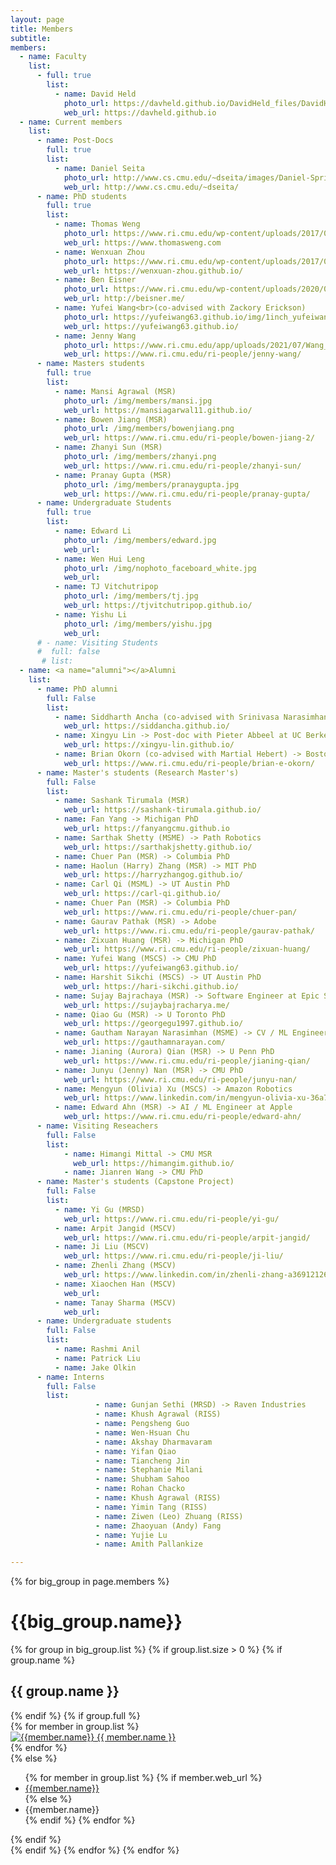 ```yaml
---
layout: page
title: Members
subtitle:
members:
  - name: Faculty
    list:
      - full: true
        list:
          - name: David Held
            photo_url: https://davheld.github.io/DavidHeld_files/DavidHeld.jpg
            web_url: https://davheld.github.io
  - name: Current members
    list:
      - name: Post-Docs
        full: true
        list:
          - name: Daniel Seita
            photo_url: http://www.cs.cmu.edu/~dseita/images/Daniel-Spring-2021.JPG
            web_url: http://www.cs.cmu.edu/~dseita/
      - name: PhD students
        full: true
        list:
          - name: Thomas Weng
            photo_url: https://www.ri.cmu.edu/wp-content/uploads/2017/04/weng_thomas_2018.jpg
            web_url: https://www.thomasweng.com
          - name: Wenxuan Zhou
            photo_url: https://www.ri.cmu.edu/wp-content/uploads/2017/07/zhou_wenxuan_2019_1.jpg
            web_url: https://wenxuan-zhou.github.io/
          - name: Ben Eisner
            photo_url: https://www.ri.cmu.edu/wp-content/uploads/2020/07/Eisner_Benjamin_2020.png
            web_url: http://beisner.me/
          - name: Yufei Wang<br>(co-advised with Zackory Erickson)
            photo_url: https://yufeiwang63.github.io/img/1inch_yufeiwang.jpg
            web_url: https://yufeiwang63.github.io/
          - name: Jenny Wang
            photo_url: https://www.ri.cmu.edu/app/uploads/2021/07/Wang_Jenny-scaled.jpg
            web_url: https://www.ri.cmu.edu/ri-people/jenny-wang/
      - name: Masters students
        full: true
        list:
          - name: Mansi Agrawal (MSR)
            photo_url: /img/members/mansi.jpg
            web_url: https://mansiagarwal11.github.io/
          - name: Bowen Jiang (MSR)
            photo_url: /img/members/bowenjiang.png
            web_url: https://www.ri.cmu.edu/ri-people/bowen-jiang-2/    
          - name: Zhanyi Sun (MSR)
            photo_url: /img/members/zhanyi.png
            web_url: https://www.ri.cmu.edu/ri-people/zhanyi-sun/
          - name: Pranay Gupta (MSR)
            photo_url: /img/members/pranaygupta.jpg
            web_url: https://www.ri.cmu.edu/ri-people/pranay-gupta/
      - name: Undergraduate Students
        full: true
        list:
          - name: Edward Li
            photo_url: /img/members/edward.jpg
            web_url:
          - name: Wen Hui Leng
            photo_url: /img/nophoto_faceboard_white.jpg
            web_url: 
          - name: TJ Vitchutripop
            photo_url: /img/members/tj.jpg
            web_url: https://tjvitchutripop.github.io/
          - name: Yishu Li
            photo_url: /img/members/yishu.jpg
            web_url: 
      # - name: Visiting Students
      #  full: false
       # list:
  - name: <a name="alumni"></a>Alumni
    list:
      - name: PhD alumni
        full: False
        list:
          - name: Siddharth Ancha (co-advised with Srinivasa Narasimhan) -> Post-doc with Nick Roy at MIT
            web_url: https://siddancha.github.io/
          - name: Xingyu Lin -> Post-doc with Pieter Abbeel at UC Berkeley
            web_url: https://xingyu-lin.github.io/
          - name: Brian Okorn (co-advised with Martial Hebert) -> Boston Dynamics AI Institute
            web_url: https://www.ri.cmu.edu/ri-people/brian-e-okorn/
      - name: Master's students (Research Master's)
        full: False
        list:
          - name: Sashank Tirumala (MSR)
            web_url: https://sashank-tirumala.github.io/
          - name: Fan Yang -> Michigan PhD
            web_url: https://fanyangcmu.github.io
          - name: Sarthak Shetty (MSME) -> Path Robotics
            web_url: https://sarthakjshetty.github.io/
          - name: Chuer Pan (MSR) -> Columbia PhD
          - name: Haolun (Harry) Zhang (MSR) -> MIT PhD
            web_url: https://harryzhangog.github.io/
          - name: Carl Qi (MSML) -> UT Austin PhD
            web_url: https://carl-qi.github.io/
          - name: Chuer Pan (MSR) -> Columbia PhD
            web_url: https://www.ri.cmu.edu/ri-people/chuer-pan/
          - name: Gaurav Pathak (MSR) -> Adobe
            web_url: https://www.ri.cmu.edu/ri-people/gaurav-pathak/
          - name: Zixuan Huang (MSR) -> Michigan PhD
            web_url: https://www.ri.cmu.edu/ri-people/zixuan-huang/
          - name: Yufei Wang (MSCS) -> CMU PhD
            web_url: https://yufeiwang63.github.io/
          - name: Harshit Sikchi (MSCS) -> UT Austin PhD
            web_url: https://hari-sikchi.github.io/
          - name: Sujay Bajrachaya (MSR) -> Software Engineer at Epic Systems
            web_url: https://sujaybajracharya.me/
          - name: Qiao Gu (MSR) -> U Toronto PhD
            web_url: https://georgegu1997.github.io/
          - name: Gautham Narayan Narasimhan (MSME) -> CV / ML Engineer at Path Robotics
            web_url: https://gauthamnarayan.com/
          - name: Jianing (Aurora) Qian (MSR) -> U Penn PhD
            web_url: https://www.ri.cmu.edu/ri-people/jianing-qian/
          - name: Junyu (Jenny) Nan (MSR) -> CMU PhD
            web_url: https://www.ri.cmu.edu/ri-people/junyu-nan/
          - name: Mengyun (Olivia) Xu (MSCS) -> Amazon Robotics
            web_url: https://www.linkedin.com/in/mengyun-olivia-xu-36a7ab126
          - name: Edward Ahn (MSR) -> AI / ML Engineer at Apple
            web_url: https://www.ri.cmu.edu/ri-people/edward-ahn/
      - name: Visiting Reseachers
        full: False
        list:
            - name: Himangi Mittal -> CMU MSR
              web_url: https://himangim.github.io/
            - name: Jianren Wang -> CMU PhD
      - name: Master's students (Capstone Project)
        full: False
        list:
          - name: Yi Gu (MRSD)
            web_url: https://www.ri.cmu.edu/ri-people/yi-gu/
          - name: Arpit Jangid (MSCV)
            web_url: https://www.ri.cmu.edu/ri-people/arpit-jangid/
          - name: Ji Liu (MSCV)
            web_url: https://www.ri.cmu.edu/ri-people/ji-liu/
          - name: Zhenli Zhang (MSCV)
            web_url: https://www.linkedin.com/in/zhenli-zhang-a36912126
          - name: Xiaochen Han (MSCV)
            web_url:
          - name: Tanay Sharma (MSCV)
            web_url:
      - name: Undergraduate students
        full: False
        list:
          - name: Rashmi Anil
          - name: Patrick Liu
          - name: Jake Olkin
      - name: Interns
        full: False
        list:
                   - name: Gunjan Sethi (MRSD) -> Raven Industries
                   - name: Khush Agrawal (RISS)
                   - name: Pengsheng Guo
                   - name: Wen-Hsuan Chu
                   - name: Akshay Dharmavaram
                   - name: Yifan Qiao
                   - name: Tiancheng Jin
                   - name: Stephanie Milani
                   - name: Shubham Sahoo
                   - name: Rohan Chacko
                   - name: Khush Agrawal (RISS)
                   - name: Yimin Tang (RISS)
                   - name: Ziwen (Leo) Zhuang (RISS)
                   - name: Zhaoyuan (Andy) Fang
                   - name: Yujie Lu
                   - name: Amith Pallankize

---
```


<div class="row">
  {% for big_group in page.members %}
    <h1> {{big_group.name}} </h1>
    {% for group in big_group.list %}
    {% if group.list.size > 0 %}
      {% if group.name %}
        <h2>{{ group.name }}</h2>
      {% endif %}
      {% if group.full %}
      <div class="row member-row">
        {% for member in group.list %}
          <div class="col-xl-3 col-lg-3 col-md-3 text-center col-sm-6 col-xs-6 member-col">
            <a target="_blank" href="{{ member.web_url }}">
              <img class="img-responsive" src="{{ member.photo_url }}" alt="{{member.name}}">
            </a>
            <a target="_blank" href="{{ member.web_url }}">
              {{ member.name }}
            </a>
          </div>
        {% endfor %}
      </div>
      {% else %}
        <ul>
          {% for member in group.list %}
            {% if member.web_url %}
              <li><a href="{{member.web_url}}"> {{member.name}} </a></li>
            {% else %}
              <li><a> {{member.name}} </a></li>
            {% endif %}
          {% endfor %}
        </ul>
      {% endif %}
    <br>
    {% endif %}
    {% endfor %}
  {% endfor %}
</div>


<!-- <h3 id="undergraduate-students">Undergraduate students</h3>
<ul>
</ul>
</div> -->

<!-- <h2 id="collaborators">Collaborators</h2> -->
<!-- <ul>
  <li><a href="https://www.cs.cmu.edu/~astein/">Aaron Steinfeld</a></li>
  <li><a href="https://www.cs.cmu.edu/~kkitani/">Kris Kitani</a></li>
  <li><a href="http://www.lauravherlant.com/">Laura Herlant</a></li>
</ul> -->
